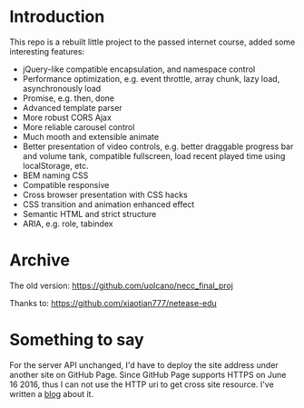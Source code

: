 # Introduction
This repo is a rebuilt little project to the passed internet course, added some interesting features:
- jQuery-like compatible encapsulation, and namespace control
- Performance optimization, e.g. event throttle, array chunk, lazy load, asynchronously load
- Promise, e.g. then, done
- Advanced template parser
- More robust CORS Ajax
- More reliable carousel control
- Much mooth and extensible animate
- Better presentation of video controls, e.g. better draggable progress bar and volume tank, compatible fullscreen, load recent played time using localStorage, etc.
- BEM naming CSS
- Compatible responsive
- Cross browser presentation with CSS hacks
- CSS transition and animation enhanced effect
- Semantic HTML and strict structure
- ARIA, e.g. role, tabindex

# Archive
The old version: https://github.com/uolcano/necc_final_proj

Thanks to: https://github.com/xiaotian777/netease-edu

# Something to say
For the server API unchanged, I'd have to deploy the site address under another site on GitHub Page. Since GitHub Page supports HTTPS on June 16 2016, thus I can not use the HTTP uri to get cross site resource. I've written a [blog](http://uolcano.github.io/blog/2016/08/16/How-to-fallback-https-to-http-on-GitHub-Pages/) about it.
